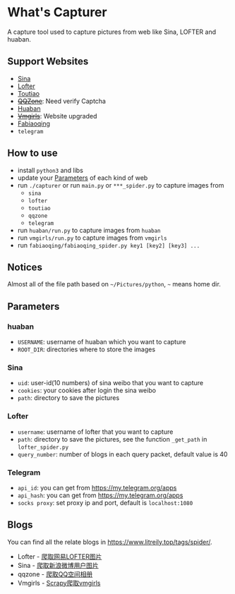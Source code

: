# What's Capturer

A capture tool used to capture pictures from web like Sina, LOFTER and huaban.

## Support Websites

- [Sina](https://weibo.com/)
- [Lofter](http://www.lofter.com/)
- [Toutiao](https://www.toutiao.com)
- ~~[QQZone](https://qzone.qq.com/)~~: Need verify Captcha
- [Huaban](https://huaban.com/)
- ~~[Vmgirls](https://www.vmgirls.com/)~~: Website upgraded
- [Fabiaoqing](https://www.fabiaoqing.com/)
- `telegram`

## How to use

- install `python3` and libs
- update your [Parameters](#parameters) of each kind of web
- run `./capturer` or run `main.py` or `***_spider.py` to capture images from
  - `sina`
  - `lofter`
  - `toutiao`
  - `qqzone`
  - `telegram`
- run `huaban/run.py` to capture images from `huaban`
- run `vmgirls/run.py` to capture images from `vmgirls`
- run `fabiaoqing/fabiaoqing_spider.py key1 [key2] [key3] ...`

## Notices

Almost all of the file path based on `~/Pictures/python`, `~` means home dir.

## Parameters

### huaban

- `USERNAME`: username of huaban which you want to capture
- `ROOT_DIR`: directories where to store the images

### Sina

- `uid`: user-id(10 numbers) of sina weibo that you want to capture
- `cookies`: your cookies after login the sina weibo
- `path`: directory to save the pictures

### Lofter

- `username`: username of lofter that you want to capture
- `path`: directory to save the pictures, see the function `_get_path` in `lofter_spider.py`
- `query_number`: number of blogs in each query packet, default value is 40

### Telegram

- `api_id`: you can get from <https://my.telegram.org/apps>
- `api_hash`: you can get from <https://my.telegram.org/apps>
- `socks proxy`: set proxy ip and port, default is `localhost:1080`

## Blogs

You can find all the relate blogs in <https://www.litreily.top/tags/spider/>.

- Lofter - [爬取网易LOFTER图片](https://www.litreily.top/2018/03/17/lofter/)
- Sina - [爬取新浪微博用户图片](https://www.litreily.top/2018/04/10/sina/)
- qqzone - [爬取QQ空间相册](https://www.litreily.top/2019/03/03/qqzone/)
- Vmgirls - [Scrapy爬取vmgirls](https://www.litreily.top/2019/08/09/vmgirls/)
